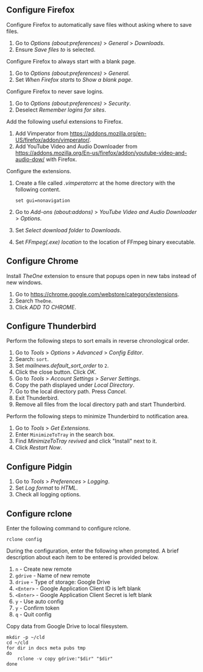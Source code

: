 Configure Firefox
-----------------
Configure Firefox to automatically save files without asking where to
save files.

 1. Go to *Options (about:preferences)* > *General* > *Downloads*.
 2. Ensure *Save files to* is selected.

Configure Firefox to always start with a blank page.

 1. Go to *Options (about:preferences)* > *General*.
 2. Set *When Firefox starts* to *Show a blank page*.

Configure Firefox to never save logins.

 1. Go to *Options (about:preferences)* > *Security*.
 2. Deselect *Remember logins for sites*.

Add the following useful extensions to Firefox.

 1. Add Vimperator from
    <https://addons.mozilla.org/en-US/firefox/addon/vimperator/>.
 2. Add YouTube Video and Audio Downloader from
    <https://addons.mozilla.org/En-us/firefox/addon/youtube-video-and-audio-dow/>
    with Firefox.

Configure the extensions.

 1. Create a file called *.vimperatorrc* at the home directory with the
    following content.

        set gui=nonavigation

 2. Go to *Add-ons (about:addons)* > *YouTube Video and Audio Downloader* >
    *Options*.

 3. Set *Select download folder* to *Downloads*.

 4. Set *FFmpeg(.exe) location* to the location of FFmpeg binary
    executable.


Configure Chrome
----------------
Install *TheOne* extension to ensure that popups open in new tabs
instead of new windows.

 1. Go to <https://chrome.google.com/webstore/category/extensions>.
 2. Search `TheOne`.
 3. Click *ADD TO CHROME*.


Configure Thunderbird
---------------------
Perform the following steps to sort emails in reverse chronological
order.

 1. Go to *Tools* > *Options* > *Advanced* > *Config Editor*.
 2. Search: `sort`.
 3. Set *mailnews.default_sort_order* to `2`.
 4. Click the close button. Click *OK*.
 5. Go to *Tools* > *Account Settings* > *Server Settings*.
 6. Copy the path displayed under *Local Directory*.
 7. Go to the local directory path. Press *Cancel*.
 8. Exit Thunderbird.
 9. Remove all files from the local directory path and start
    Thunderbird.

Perform the following steps to minimize Thunderbird to notification
area.

 1. Go to *Tools* > *Get Extensions*.
 2. Enter `MinimizeToTray` in the search box.
 3. Find *MinimizeToTray revived* and click "Install" next to it.
 4. Click *Restart Now*.


Configure Pidgin
----------------
 1. Go to *Tools* > *Preferences* > *Logging*.
 2. Set *Log format* to *HTML*.
 3. Check all logging options.


Configure rclone
----------------
Enter the following command to configure rclone.

    rclone config

During the configuration, enter the following when prompted. A brief
description about each item to be entered is provided below.

 1. `n` - Create new remote
 2. `gdrive` - Name of new remote
 3. `drive` - Type of storage: Google Drive
 4. `<Enter>` - Google Application Client ID is left blank
 5. `<Enter>` - Google Application Client Secret is left blank
 6. `y` - Use auto config
 7. `y` - Confirm token
 8. `q` - Quit config

Copy data from Google Drive to local filesystem.

    mkdir -p ~/cld
    cd ~/cld
    for dir in docs meta pubs tmp
    do
        rclone -v copy gdrive:"$dir" "$dir"
    done
